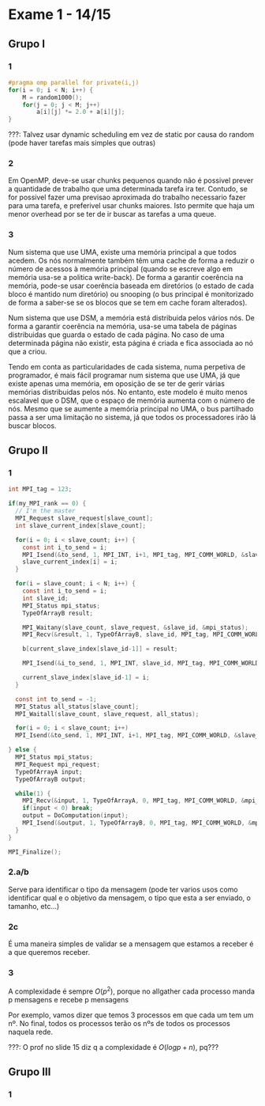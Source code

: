 # Exame 1 - 14/15

## Grupo I

### 1

```c
#pragma omp parallel for private(i,j)
for(i = 0; i < N; i++) {
	M = random1000();
  	for(j = 0; j < M; j++)
    	a[i][j] *= 2.0 + a[i][j];
}
```

???: Talvez usar dynamic scheduling em vez de static por causa do random (pode haver tarefas mais simples que outras)



### 2

Em OpenMP, deve-se usar chunks pequenos quando não é possivel prever a quantidade de trabalho que uma determinada tarefa ira ter. Contudo, se for possivel fazer uma previsao aproximada do trabalho necessario fazer para uma tarefa, e preferivel usar chunks maiores. Isto permite que haja um menor overhead por se ter de ir buscar as tarefas a uma queue.



### 3

Num sistema que use UMA, existe uma memória principal a que todos acedem. Os nós normalmente também têm uma cache de forma a reduzir o número de acessos à memória principal (quando se escreve algo em memória usa-se a politica write-back). De forma a garantir coerência na memória, pode-se usar coerência baseada em diretórios (o estado de cada bloco é mantido num diretório) ou snooping (o bus principal é monitorizado de forma a saber-se se os blocos que se tem em cache foram alterados).

Num sistema que use DSM, a memória está distribuida pelos vários nós. De forma a garantir coerência na memória, usa-se uma tabela de páginas distribuidas que guarda o estado de cada página. No caso de uma determinada página não existir, esta página é criada e fica associada ao nó que a criou.

Tendo em conta as particularidades de cada sistema, numa perpetiva de programador, é mais fácil programar num sistema que use UMA, já que existe apenas uma memória, em oposição de se ter de gerir várias memórias distribuidas pelos nós. No entanto, este modelo é muito menos escalavel que o DSM, que o espaço de memória aumenta com o número de nós. Mesmo que se aumente a memória principal no UMA, o bus partilhado passa a ser uma limitação no sistema, já que todos os processadores irão lá buscar blocos.



## Grupo II

### 1

```c
int MPI_tag = 123;

if(my_MPI_rank == 0) {
  // I'm the master
  MPI_Request slave_request[slave_count];
  int slave_current_index[slave_count];  

  for(i = 0; i < slave_count; i++) {
    const int i_to_send = i;
    MPI_Isend(&to_send, 1, MPI_INT, i+1, MPI_tag, MPI_COMM_WORLD, &slave_request[i]);
    slave_current_index[i] = i;
  }

  for(i = slave_count; i < N; i++) {
    const int i_to_send = i;
    int slave_id;
    MPI_Status mpi_status;
    TypeOfArrayB result;

    MPI_Waitany(slave_count, slave_request, &slave_id, &mpi_status);    
    MPI_Recv(&result, 1, TypeOfArrayB, slave_id, MPI_tag, MPI_COMM_WORLD, &mpi_status);

    b[current_slave_index[slave_id-1]] = result;

    MPI_Isend(&i_to_send, 1, MPI_INT, slave_id, MPI_tag, MPI_COMM_WORLD, &slave_request[slave_id-1]);

    current_slave_index[slave_id-1] = i;    
  } 

  const int to_send = -1;
  MPI_Status all_status[slave_count];
  MPI_Waitall(slave_count, slave_request, all_status);

  for(i = 0; i < slave_count; i++)
  MPI_Isend(&to_send, 1, MPI_INT, i+1, MPI_tag, MPI_COMM_WORLD, &slave_request[i]);

} else {
  MPI_Status mpi_status;
  MPI_Request mpi_request;
  TypeOfArrayA input;
  TypeOfArrayB output;

  while(1) {
    MPI_Recv(&input, 1, TypeOfArrayA, 0, MPI_tag, MPI_COMM_WORLD, &mpi_status);
    if(input < 0) break;
    output = DoComputation(input);
    MPI_Isend(&output, 1, TypeOfArrayB, 0, MPI_tag, MPI_COMM_WORLD, &mpi_request);
  }
}

MPI_Finalize();
```



### 2.a/b

Serve para identificar o tipo da mensagem (pode ter varios usos como identificar qual e o objetivo da mensagem, o tipo que esta a ser enviado, o tamanho, etc...)



### 2c

É uma maneira simples de validar se a mensagem que estamos a receber é a que queremos receber. 



### 3 

A complexidade é sempre $O(p^2)$, porque no allgather cada processo manda p mensagens e recebe p mensagens

Por exemplo, vamos dizer que temos 3 processos em que cada um tem um nº. No final, todos os processos terão os nºs de todos os processos naquela rede. 

???: O prof no slide 15 diz q a complexidade é $O(log p + n)$, pq???



## Grupo III

### 1





